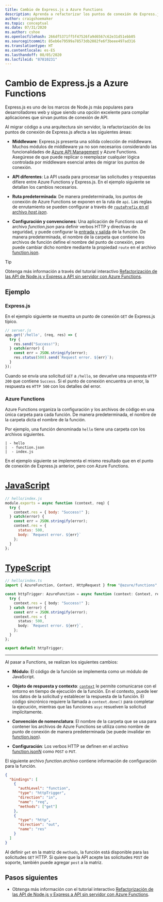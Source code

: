 ```yaml
---
title: Cambio de Express.js a Azure Functions
description: Aprenda a refactorizar los puntos de conexión de Express.js para Azure Functions.
author: craigshoemaker
ms.topic: conceptual
ms.date: 07/31/2020
ms.author: cshoe
ms.openlocfilehash: 266df5371ff5f47526fa9d6567c62e31d51ebb05
ms.sourcegitcommit: 85eb6e79599a78573db2082fe6f3beee497ad316
ms.translationtype: HT
ms.contentlocale: es-ES
ms.lasthandoff: 08/05/2020
ms.locfileid: "87810231"
---
```

# <a name="shifting-from-expressjs-to-azure-functions"></a>Cambio de Express.js a Azure Functions

Express.js es uno de los marcos de Node.js más populares para desarrolladores web y sigue siendo una opción excelente para compilar aplicaciones que sirvan puntos de conexión de API.

Al migrar código a una arquitectura sin servidor, la refactorización de los puntos de conexión de Express.js afecta a las siguientes áreas:

- **Middleware**: Express.js presenta una sólida colección de middleware. Muchos módulos de middleware ya no son necesarios considerando las funcionalidades de [Azure API Management](../api-management/api-management-key-concepts.md) y Azure Functions. Asegúrese de que puede replicar o reemplazar cualquier lógica controlada por middleware esencial antes de migrar los puntos de conexión.

- **API diferentes**: La API usada para procesar las solicitudes y respuestas difiere entre Azure Functions y Express.js. En el ejemplo siguiente se detallan los cambios necesarios.

- **Ruta predeterminada**: De manera predeterminada, los puntos de conexión de Azure Functions se exponen en la ruta de `api`. Las reglas de enrutamiento se pueden configurar a través de [`routePrefix` en el archivo _host.json_](./functions-bindings-http-webhook-output.md#hostjson-settings).

- **Configuración y convenciones**: Una aplicación de Functions usa el archivo _function.json_ para definir verbos HTTP y directivas de seguridad, y puede configurar la [entrada y salida](./functions-triggers-bindings.md) de la función. De manera predeterminada, el nombre de la carpeta que contiene los archivos de función define el nombre del punto de conexión, pero puede cambiar dicho nombre mediante la propiedad `route` en el archivo [function.json](./functions-bindings-http-webhook-trigger.md#customize-the-http-endpoint).

> [!TIP]
> Obtenga más información a través del tutorial interactivo [Refactorización de las API de Node.js y Express a API sin servidor con Azure Functions](/learn/modules/shift-nodejs-express-apis-serverless/).

## <a name="example"></a>Ejemplo

### <a name="expressjs"></a>Express.js

En el ejemplo siguiente se muestra un punto de conexión `GET` de Express.js típico.

```javascript
// server.js
app.get('/hello', (req, res) => {
  try {
    res.send("Success!");
  } catch(error) {
    const err = JSON.stringify(error);
    res.status(500).send(`Request error. ${err}`);
  }
});
```

Cuando se envía una solicitud `GET` a `/hello`, se devuelve una respuesta `HTTP 200` que contiene `Success`. Si el punto de conexión encuentra un error, la respuesta es `HTTP 500` con los detalles del error.

### <a name="azure-functions"></a>Azure Functions

Azure Functions organiza la configuración y los archivos de código en una única carpeta para cada función. De manera predeterminada, el nombre de la carpeta dicta el nombre de la función.

Por ejemplo, una función denominada `hello` tiene una carpeta con los archivos siguientes.

``` files
| - hello
|  - function.json
|  - index.js
```

En el ejemplo siguiente se implementa el mismo resultado que en el punto de conexión de Express.js anterior, pero con Azure Functions.

# <a name="javascript"></a>[JavaScript](#tab/javascript)

```javascript
// hello/index.js
module.exports = async function (context, req) {
  try {
    context.res = { body: "Success!" };
  } catch(error) {
    const err = JSON.stringify(error);
    context.res = {
      status: 500,
      body: `Request error. ${err}`
    };
  }
};
```

# <a name="typescript"></a>[TypeScript](#tab/typescript)

```typescript
// hello/index.ts
import { AzureFunction, Context, HttpRequest } from "@azure/functions";

const httpTrigger: AzureFunction = async function (context: Context, req: HttpRequest): Promise<void> {
  try {
    context.res = { body: "Success!" };
  } catch (error) {
    const err = JSON.stringify(error);
    context.res = {
      status: 500,
      body: `Request error. ${err}`,
    };
  }
};

export default httpTrigger;
```

---

Al pasar a Functions, se realizan los siguientes cambios:

- **Módulo:** El código de la función se implementa como un módulo de JavaScript.

- **Objeto de respuesta y contexto**: [`context`](./functions-reference-node.md#context-object) le permite comunicarse con el entorno en tiempo de ejecución de la función. En el contexto, puede leer los datos de la solicitud y establecer la respuesta de la función. El código sincrónico requiere la llamada a `context.done()` para completar la ejecución, mientras que las funciones `asyc` resuelven la solicitud implícitamente.

- **Convención de nomenclatura**: El nombre de la carpeta que se usa para contener los archivos de Azure Functions se utiliza como nombre de punto de conexión de manera predeterminada (se puede invalidar en [function.json](./functions-bindings-http-webhook-trigger.md#customize-the-http-endpoint)).

- **Configuración**: Los verbos HTTP se definen en el archivo [function.jsonN](./functions-bindings-http-webhook-trigger.md#customize-the-http-endpoint) como `POST` o `PUT`.

El siguiente archivo _function.archivo_ contiene información de configuración para la función.

```json
{
  "bindings": [
    {
      "authLevel": "function",
      "type": "httpTrigger",
      "direction": "in",
      "name": "req",
      "methods": ["get"]
    },
    {
      "type": "http",
      "direction": "out",
      "name": "res"
    }
  ]
}
```

Al definir `get` en la matriz de `methods`, la función está disponible para las solicitudes `GET` HTTP. Si quiere que la API acepte las solicitudes `POST` de soporte, también puede agregar `post` a la matriz.

## <a name="next-steps"></a>Pasos siguientes

- Obtenga más información con el tutorial interactivo [Refactorización de las API de Node.js y Express a API sin servidor con Azure Functions](/learn/modules/shift-nodejs-express-apis-serverless/).
